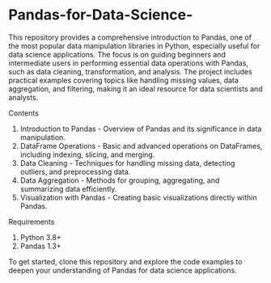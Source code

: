 # Pandas-for-Data-Science-
This repository provides a comprehensive introduction to Pandas, one of the most popular data manipulation libraries in Python, especially useful for data science applications. The focus is on guiding beginners and intermediate users in performing essential data operations with Pandas, such as data cleaning, transformation, and analysis. The project includes practical examples covering topics like handling missing values, data aggregation, and filtering, making it an ideal resource for data scientists and analysts.

Contents
1. Introduction to Pandas - Overview of Pandas and its significance in data manipulation.
2. DataFrame Operations - Basic and advanced operations on DataFrames, including indexing, slicing, and merging.
3. Data Cleaning - Techniques for handling missing data, detecting outliers, and preprocessing data.
4. Data Aggregation - Methods for grouping, aggregating, and summarizing data efficiently.
5. Visualization with Pandas - Creating basic visualizations directly within Pandas.

Requirements
1. Python 3.8+
2. Pandas 1.3+

To get started, clone this repository and explore the code examples to deepen your understanding of Pandas for data science applications.
